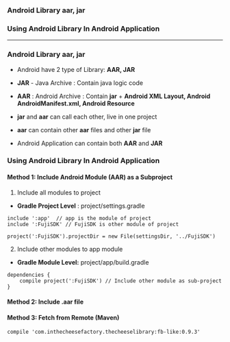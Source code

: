 
### Android Library aar, jar
### Using Android Library In Android Application
--------------------------

### Android Library aar, jar
* Android have 2 type of Library: **AAR, JAR** 
* **JAR** - Java Archive : Contain java logic code
* **AAR** : Android Archive : Contain **jar** + **Android XML Layout, Android AndroidManifest.xml, Android Resource**

* **jar** and **aar** can call each other, live in one project
* **aar** can contain other **aar** files and other **jar** file
* Android Application can contain both **AAR** and **JAR**

### Using Android Library In Android Application


#### Method 1: Include Android Module (AAR) as a Subproject

1. Include all modules to project
  * **Gradle Project Level** : project/settings.gradle

```
include ':app'  // app is the module of project
include ':FujiSDK' // FujiSDK is other module of project

project(':FujiSDK').projectDir = new File(settingsDir, '../FujiSDK')
```

2. Include other modules to app module
  * **Gradle Module Level:** project/app/build.gradle

```
dependencies {
    compile project(':FujiSDK') // Include other module as sub-project
}
```

#### Method 2: Include .aar file



#### Method 3: Fetch from Remote (Maven)

```
compile 'com.inthecheesefactory.thecheeselibrary:fb-like:0.9.3'
```
